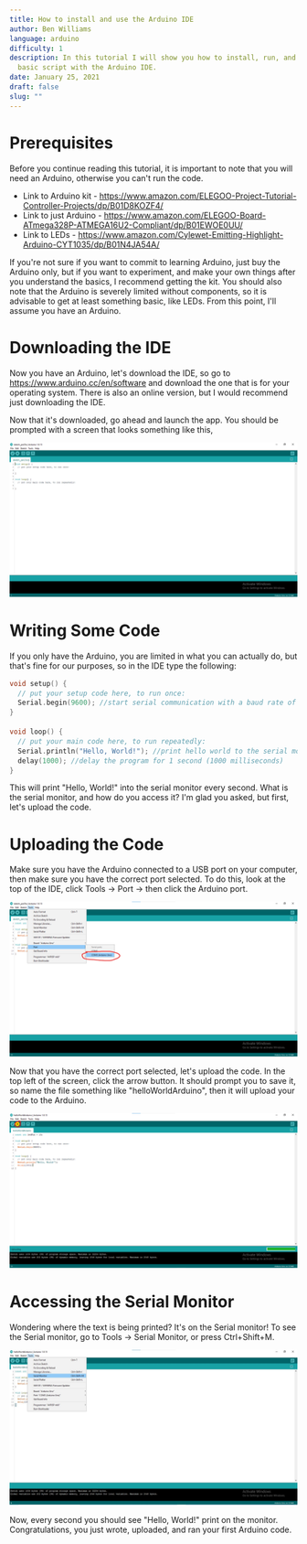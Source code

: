 ```yaml
---
title: How to install and use the Arduino IDE
author: Ben Williams
language: arduino
difficulty: 1
description: In this tutorial I will show you how to install, run, and write a
  basic script with the Arduino IDE.
date: January 25, 2021
draft: false
slug: ""
---
```

# Prerequisites

Before you continue reading this tutorial, it is important to note that you will need an Arduino, otherwise you can't run the code. 

* Link to Arduino kit - [](https://www.amazon.com/ELEGOO-Project-Tutorial-Controller-Projects/dp/B01D8KOZF4/ref=asc_df_B01D8KOZF4/?tag=hyprod-20&linkCode=df0&hvadid=309818716690&hvpos=&hvnetw=g&hvrand=2897166575195834165&hvpone=&hvptwo=&hvqmt=&hvdev=c&hvdvcmdl=&hvlocint=&hvlocphy=9010770&hvtargid=pla-406302474425&psc=1)<https://www.amazon.com/ELEGOO-Project-Tutorial-Controller-Projects/dp/B01D8KOZF4/>
* Link to just Arduino - [](https://www.amazon.com/ELEGOO-Board-ATmega328P-ATMEGA16U2-Compliant/dp/B01EWOE0UU/ref=sr_1_2_sspa?crid=2V08I03PGN0LZ&dchild=1&keywords=arduino+uno&qid=1611617340&s=industrial&sprefix=arduino%2Cindustrial%2C165&sr=1-2-spons&psc=1&spLa=ZW5jcnlwdGVkUXVhbGlmaWVyPUExVUU0MzRGOTJCUzMzJmVuY3J5cHRlZElkPUEwNTcwOTk5RjBVTTBMMExSTlNRJmVuY3J5cHRlZEFkSWQ9QTA3NjU3MzYzRUlDRUkxN1k0NUdYJndpZGdldE5hbWU9c3BfYXRmJmFjdGlvbj1jbGlja1JlZGlyZWN0JmRvTm90TG9nQ2xpY2s9dHJ1ZQ==)<https://www.amazon.com/ELEGOO-Board-ATmega328P-ATMEGA16U2-Compliant/dp/B01EWOE0UU/>
* Link to LEDs - <https://www.amazon.com/Cylewet-Emitting-Highlight-Arduino-CYT1035/dp/B01N4JA54A/>

If you're not sure if you want to commit to learning Arduino, just buy the Arduino only, but if you want to experiment, and make your own things after you understand the basics, I recommend getting the kit. You should also note that the Arduino is severely limited without components, so it is advisable to get at least something basic, like LEDs. From this point, I'll assume you have an Arduino.  



# Downloading the IDE

Now you have an Arduino, let's download the IDE, so go to <https://www.arduino.cc/en/software> and download the one that is for your operating system. There is also an online version, but I would recommend just downloading the IDE.

Now that it's downloaded, go ahead and launch the app. You should be prompted with a screen that looks something like this, 

![](how-to-install-and-use-the-arduino-ide/capture1.png)

# Writing Some Code

If you only have the Arduino, you are limited in what you can actually do, but that's fine for our purposes, so in the IDE type the following:

```cpp
void setup() {
  // put your setup code here, to run once:
  Serial.begin(9600); //start serial communication with a baud rate of 9600
}

void loop() {
  // put your main code here, to run repeatedly:
  Serial.println("Hello, World!"); //print hello world to the serial monitor
  delay(1000); //delay the program for 1 second (1000 milliseconds)
}
```

This will print "Hello, World!" into the serial monitor every second. What is the serial monitor, and how do you access it? I'm glad you asked, but first, let's upload the code.



# Uploading the Code

Make sure you have the Arduino connected to a USB port on your computer, then make sure you have the correct port selected. To do this, look at the top of the IDE, click Tools -> Port -> then click the Arduino port.

![](how-to-install-and-use-the-arduino-ide/capture.png)

Now that you have the correct port selected, let's upload the code. In the top left of the screen, click the arrow button. It should prompt you to save it, so name the file something like "helloWorldArduino", then it will upload your code to the Arduino.

![](how-to-install-and-use-the-arduino-ide/capture2.png)

# Accessing the Serial Monitor

Wondering where the text is being printed? It's on the Serial monitor! To see the Serial monitor, go to Tools -> Serial Monitor, or press Ctrl+Shift+M. 

![](how-to-install-and-use-the-arduino-ide/capture3.png.jpg)

Now, every second you should see "Hello, World!" print on the monitor. Congratulations, you just wrote, uploaded, and ran your first Arduino code.